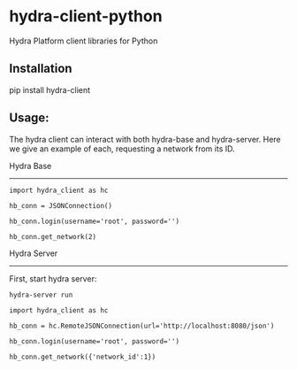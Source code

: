 # hydra-client-python
Hydra Platform client libraries for Python

Installation
------------

pip install hydra-client


Usage:
------

The hydra client can interact with both hydra-base and hydra-server. Here
we give an example of each, requesting a network from its ID.

Hydra Base
**********

```
import hydra_client as hc

hb_conn = JSONConnection()

hb_conn.login(username='root', password='')

hb_conn.get_network(2)

```

Hydra Server
************

First, start hydra server:

```
hydra-server run

```

```
import hydra_client as hc

hb_conn = hc.RemoteJSONConnection(url='http://localhost:8080/json')

hb_conn.login(username='root', password='')

hb_conn.get_network({'network_id':1})

```
